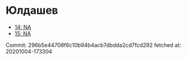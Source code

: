 # Юлдашев
- [14: NA](14.md)
- [15: NA](15.md)

Commit: 296b5e44708f6c10b94b4acb7dbdda2cd7fcd292
 fetched at: 20201004-173304
